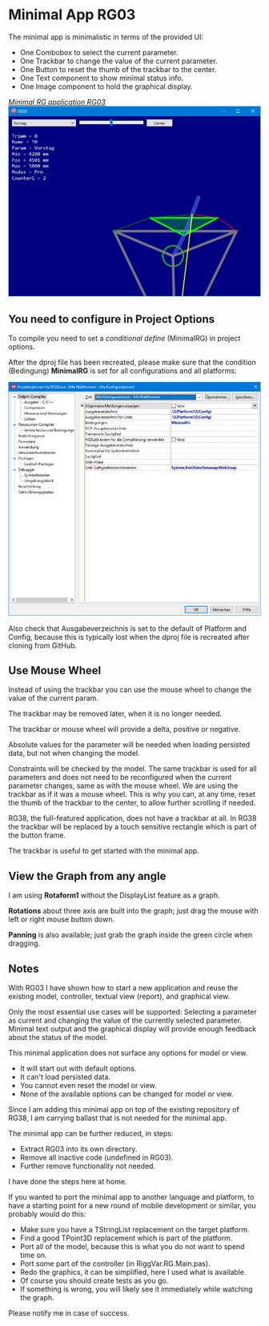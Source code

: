 # Minimal App RG03

The minimal app is minimalistic in terms of the provided UI:
- One Combobox to select the current parameter.
- One Trackbar to change the value of the current parameter.
- One Button to reset the thumb of the trackbar to the center.
- One Text component to show minimal status info.
- One Image component to hold the graphical display.

<a href="images/RiggVar-RG03-01.png">*Minimal RG application RG03*<br>
![Minimal RG app RG03](images/RiggVar-RG03-01.png)</a>

## You need to configure in Project Options

To compile you need to set a *conditional define* (MinimalRG) in project options.

After the dproj file has been recreated, please make sure that the condition (Bedingung) **MinimalRG** is set for all configurations and all platforms:

![screenshot of RG03 project options](images/RiggVar-RG03-Project-Options.png)

Also check that Ausgabeverzeichnis is set to the default of Platform and Config,
because this is typically lost when the dproj file is recreated after cloning from GitHub.

## Use Mouse Wheel

Instead of using the trackbar you can use the mouse wheel to change the value of the current param.

The trackbar may be removed later, when it is no longer needed.

The trackbar or mouse wheel will provide a delta, positive or negative.

Absolute values for the parameter will be needed when loading persisted data,
but not when changing the model.

Constraints will be checked by the model.
The same trackbar is used for all parameters and does not need to be reconfigured when the current parameter changes, same as with the mouse wheel.
We are using the trackbar as if it was a mouse wheel.
This is why you can, at any time, reset the thumb of the trackbar to the center,
to allow further scrolling if needed.

RG38, the full-featured application, does not have a trackbar at all.
In RG38 the trackbar will be replaced by a touch sensitive rectangle which is part of the button frame.

The trackbar is useful to get started with the minimal app.

## View the Graph from any angle 

I am using **Rotaform1** without the DisplayList feature as a graph.

**Rotations** about three axis are built into the graph; just drag the mouse with left or right mouse button down.

**Panning** is also available; just grab the graph inside the green circle when dragging.

## Notes

With RG03 I have shown how to start a new application and reuse the existing model, controller, textual view (report), and graphical view.

Only the most essential use cases will be supported: Selecting a parameter as current and changing the value of the currently selected parameter. Minimal text output and the graphical display will provide enough feedback about the status of the model.

This minimal application does not surface any options for model or view.

- It will start out with default options.
- It can't load persisted data.
- You cannot even reset the model or view.
- None of the available options can be changed for model or view.

Since I am adding this minimal app on top of the existing repository of RG38, I am carrying ballast that is not needed for the minimal app.

The minimal app can be further reduced, in steps:
- Extract RG03 into its own directory.
- Remove all inactive code (undefined in RG03).
- Further remove functionality not needed.

I have done the steps here at home.

If you wanted to port the minimal app to another language and platform, to have a starting point for a new round of mobile development or similar, you probably would do this:

- Make sure you have a TStringList replacement on the target platform.
- Find a good TPoint3D replacement which is part of the platform.
- Port all of the model, because this is what you do not want to spend time on.
- Port some part of the controller (in RiggVar.RG.Main.pas).
- Redo the graphics, it can be simplified, here I used what is available.
- Of course you should create tests as you go.
- If something is wrong, you will likely see it immediately while watching the graph.

Please notify me in case of success.